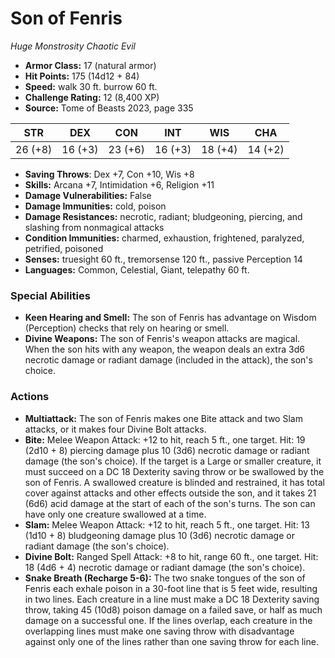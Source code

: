 # Son of Fenris

*Huge* *Monstrosity* *Chaotic Evil*

- **Armor Class:** 17 (natural armor)
- **Hit Points:** 175 (14d12 + 84)
- **Speed:** walk 30 ft. burrow 60 ft.
- **Challenge Rating:** 12 (8,400 XP)
- **Source:** Tome of Beasts 2023, page 335

| STR | DEX | CON | INT | WIS | CHA |
| --- | --- | --- | --- | --- | --- |
| 26 (+8) | 16 (+3) | 23 (+6) | 16 (+3) | 18 (+4) | 14 (+2) |

- **Saving Throws**: Dex +7, Con +10, Wis +8
- **Skills:** Arcana +7, Intimidation +6, Religion +11
- **Damage Vulnerabilities:** False
- **Damage Immunities:** cold, poison
- **Damage Resistances:** necrotic, radiant; bludgeoning, piercing, and slashing from nonmagical attacks
- **Condition Immunities:** charmed, exhaustion, frightened, paralyzed, petrified, poisoned
- **Senses:** truesight 60 ft., tremorsense 120 ft., passive Perception 14
- **Languages:** Common, Celestial, Giant, telepathy 60 ft.

### Special Abilities

- **Keen Hearing and Smell:** The son of Fenris has advantage on Wisdom (Perception) checks that rely on hearing or smell.
- **Divine Weapons:** The son of Fenris's weapon attacks are magical. When the son hits with any weapon, the weapon deals an extra 3d6 necrotic damage or radiant damage (included in the attack), the son's choice.

### Actions

- **Multiattack:** The son of Fenris makes one Bite attack and two Slam attacks, or it makes four Divine Bolt attacks.
- **Bite:** Melee Weapon Attack: +12 to hit, reach 5 ft., one target. Hit: 19 (2d10 + 8) piercing damage plus 10 (3d6) necrotic damage or radiant damage (the son's choice). If the target is a Large or smaller creature, it must succeed on a DC 18 Dexterity saving throw or be swallowed by the son of Fenris. A swallowed creature is blinded and restrained, it has total cover against attacks and other effects outside the son, and it takes 21 (6d6) acid damage at the start of each of the son's turns. The son can have only one creature swallowed at a time.
- **Slam:** Melee Weapon Attack: +12 to hit, reach 5 ft., one target. Hit: 13 (1d10 + 8) bludgeoning damage plus 10 (3d6) necrotic damage or radiant damage (the son's choice).
- **Divine Bolt:** Ranged Spell Attack: +8 to hit, range 60 ft., one target. Hit: 18 (4d6 + 4) necrotic damage or radiant damage (the son's choice).
- **Snake Breath (Recharge 5-6):** The two snake tongues of the son of Fenris each exhale poison in a 30-foot line that is 5 feet wide, resulting in two lines. Each creature in a line must make a DC 18 Dexterity saving throw, taking 45 (10d8) poison damage on a failed save, or half as much damage on a successful one. If the lines overlap, each creature in the overlapping lines must make one saving throw with disadvantage against only one of the lines rather than one saving throw for each line.

